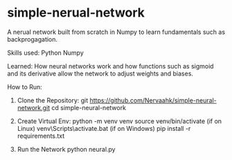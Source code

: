 # simple-nerual-network
A nerual network built from scratch in Numpy to learn fundamentals such as backprogagation.

Skills used:
Python
Numpy

Learned:
How neural networks work and how functions such as sigmoid and its derivative allow the network to adjust weights and biases.

How to Run:
1. Clone the Repository:
   git https://github.com/Nervaahk/simple-neural-network.git
   cd simple-neural-network

2. Create Virtual Env:
   python -m venv venv
   source venv/bin/activate (if on Linux)
   venv\Scripts\activate.bat (if on Windows)
   pip install -r requirements.txt
3. Run the Network
   python neural.py

